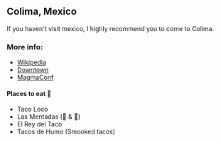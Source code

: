 ## Colima, Mexico

If you haven't visit mexico, I highly recommend you to come to Colima.

### More info:

* [Wikipedia](https://en.wikipedia.org/wiki/Colima)
* [Downtown](http://www.visitmexico.com/work/models/VisitMexico30/WebPage/Colima_City/photoEscudo_Colima_City_colimacentro.jpg)
* [MagmaConf](http://magmaconf.com/)

#### Places to eat :taco:

* Taco Loco
* Las Mentadas (:taco: & :beer:)
* El Rey del Taco
* Tacos de Humo (Smooked tacos)
